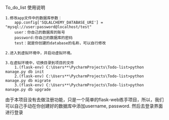 To_do_list 使用说明

    1.修改app文件中的数据库参数：
        app.config['SQLALCHEMY_DATABASE_URI'] = "mysql://user:password@localhost/test"
        user：你自己的数据库的账号
        password:你自己的数据库的密码
        test：就是你创建的database的名称，可以自行修改

    2.进入到虚拟环境中，并启动虚拟环境。

    3.在虚拟环境中，切换目录到项目的文件
        1.(flask-env) C:\Users**\PycharmProjects\Todo-list>python manage.py db init
        2.(flask-env) C:\Users**\PycharmProjects\Todo-list>python manage.py db migrate
        3.(flask-env) C:\Users**\PycharmProjects\Todo-list>python manage.py db upgrade

由于本项目没有去做注册功能，只是一个简单的flask-web练手项目，所以，我们可以自己手动在你创建好的数据库中添加username, password. 然后去登录界面进行登录 

